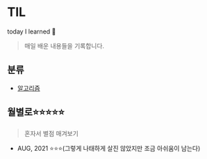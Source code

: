 # TIL
today I learned 👑
> 매일 배운 내용들을 기록합니다.

## 분류
* <a href="/알고리즘/알고리즘-목차.md">알고리즘</a>

## 월별로⭐⭐⭐⭐⭐
> 혼자서 별점 매겨보기
* AUG, 2021 ⭐⭐⭐(그렇게 나태하게 살진 않았지만 조금 아쉬움이 남는다)
